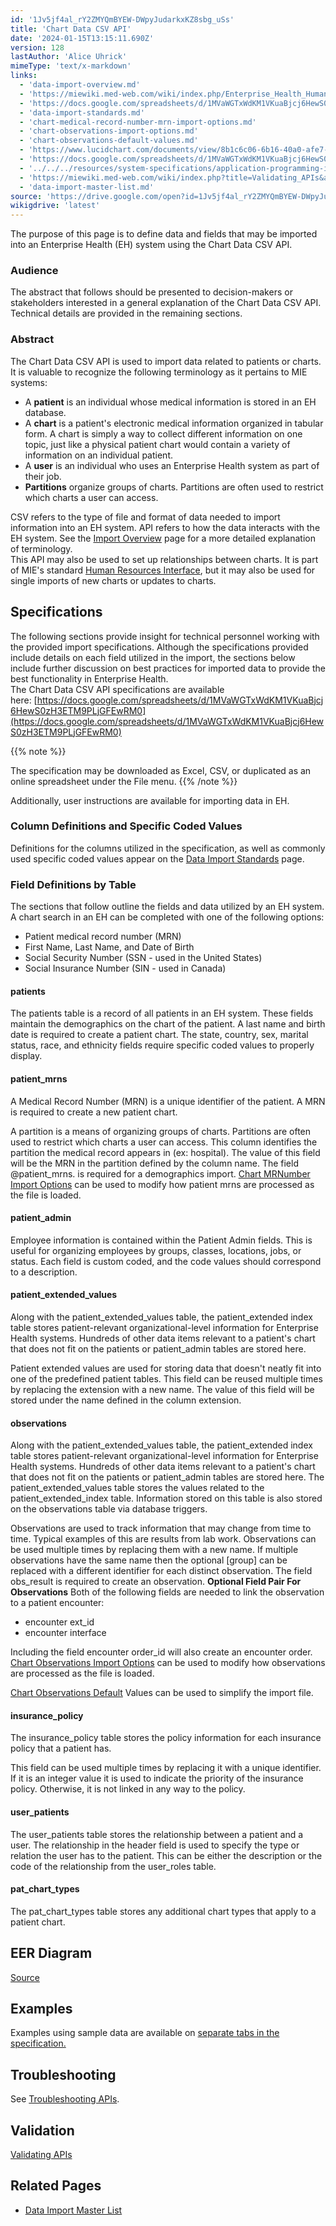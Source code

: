 ```yaml
---
id: '1Jv5jf4al_rY2ZMYQmBYEW-DWpyJudarkxKZ8sbg_uSs'
title: 'Chart Data CSV API'
date: '2024-01-15T13:15:11.690Z'
version: 128
lastAuthor: 'Alice Uhrick'
mimeType: 'text/x-markdown'
links:
  - 'data-import-overview.md'
  - 'https://miewiki.med-web.com/wiki/index.php/Enterprise_Health_Human_Resources_Interface'
  - 'https://docs.google.com/spreadsheets/d/1MVaWGTxWdKM1VKuaBjcj6HewS0zH3ETM9PLjGFEwRM0'
  - 'data-import-standards.md'
  - 'chart-medical-record-number-mrn-import-options.md'
  - 'chart-observations-import-options.md'
  - 'chart-observations-default-values.md'
  - 'https://www.lucidchart.com/documents/view/8b1c6c06-6b16-40a0-afe7-a576d804854d'
  - 'https://docs.google.com/spreadsheets/d/1MVaWGTxWdKM1VKuaBjcj6HewS0zH3ETM9PLjGFEwRM0/pubhtml'
  - '../../../resources/system-specifications/application-programming-interface-api.md'
  - 'https://miewiki.med-web.com/wiki/index.php?title=Validating_APIs&action=edit&redlink=1'
  - 'data-import-master-list.md'
source: 'https://drive.google.com/open?id=1Jv5jf4al_rY2ZMYQmBYEW-DWpyJudarkxKZ8sbg_uSs'
wikigdrive: 'latest'
---
```

The purpose of this page is to define data and fields that may be imported into an Enterprise Health (EH) system using the Chart Data CSV API. 

### **Audience**

The abstract that follows should be presented to decision-makers or stakeholders interested in a general explanation of the Chart Data CSV API. Technical details are provided in the remaining sections.

### **Abstract**

The Chart Data CSV API is used to import data related to patients or charts. It is valuable to recognize the following terminology as it pertains to MIE systems:
* A <strong>patient</strong> is an individual whose medical information is stored in an EH database.
* A <strong>chart</strong> is a patient's electronic medical information organized in tabular form. A chart is simply a way to collect different information on one topic, just like a physical patient chart would contain a variety of information on an individual patient.
* A <strong>user</strong> is an individual who uses an Enterprise Health system as part of their job.
* <strong>Partitions</strong> organize groups of charts. Partitions are often used to restrict which charts a user can access.

CSV refers to the type of file and format of data needed to import information into an EH system. API refers to how the data interacts with the EH system. See the [Import Overview](data-import-overview.md) page for a more detailed explanation of terminology.  
This API may also be used to set up relationships between charts. It is part of MIE's standard [Human Resources Interface](https://miewiki.med-web.com/wiki/index.php/Enterprise_Health_Human_Resources_Interface), but it may also be used for single imports of new charts or updates to charts.


## **Specifications**

The following sections provide insight for technical personnel working with the provided import specifications. Although the specifications provided include details on each field utilized in the import, the sections below include further discussion on best practices for imported data to provide the best functionality in Enterprise Health.  
The Chart Data CSV API specifications are available here: [https://docs.google.com/spreadsheets/d/1MVaWGTxWdKM1VKuaBjcj6HewS0zH3ETM9PLjGFEwRM0](https://docs.google.com/spreadsheets/d/1MVaWGTxWdKM1VKuaBjcj6HewS0zH3ETM9PLjGFEwRM0)

{{% note %}}

The specification may be downloaded as Excel, CSV, or duplicated as an online spreadsheet under the File menu.
{{% /note %}}

Additionally, user instructions are available for importing data in EH.

### **Column Definitions and Specific Coded Values**

Definitions for the columns utilized in the specification, as well as commonly used specific coded values appear on the [Data Import Standards](data-import-standards.md) page.

### **Field Definitions by Table**

The sections that follow outline the fields and data utilized by an EH system.
A chart search in an EH can be completed with one of the following options:
* Patient medical record number (MRN)
* First Name, Last Name, and Date of Birth
* Social Security Number (SSN - used in the United States)
* Social Insurance Number (SIN - used in Canada)

#### **patients**

The patients table is a record of all patients in an EH system. These fields maintain the demographics on the chart of the patient. A last name and birth date is required to create a patient chart. The state, country, sex, marital status, race, and ethnicity fields require specific coded values to properly display.

#### **patient_mrns**

A Medical Record Number (MRN) is a unique identifier of the patient. A MRN is required to create a new patient chart.

A partition is a means of organizing groups of charts. Partitions are often used to restrict which charts a user can access. This column identifies the partition the medical record appears in (ex: hospital). The value of this field will be the MRN in the partition defined by the column name.
The field @patient_mrns. is required for a demographics import.
[Chart MRNumber Import Options](chart-medical-record-number-mrn-import-options.md) can be used to modify how patient mrns are processed as the file is loaded.

#### **patient_admin**

Employee information is contained within the Patient Admin fields. This is useful for organizing employees by groups, classes, locations, jobs, or status. Each field is custom coded, and the code values should correspond to a description.

#### **patient_extended_values**

Along with the patient_extended_values table, the patient_extended index table stores patient-relevant organizational-level information for Enterprise Health systems. Hundreds of other data items relevant to a patient's chart that does not fit on the patients or patient_admin tables are stored here.

Patient extended values are used for storing data that doesn't neatly fit into one of the predefined patient tables. This field can be reused multiple times by replacing the extension with a new name. The value of this field will be stored under the name defined in the column extension.

#### **observations**

Along with the patient_extended_values table, the patient_extended index table stores patient-relevant organizational-level information for Enterprise Health systems. Hundreds of other data items relevant to a patient's chart that does not fit on the patients or patient_admin tables are stored here. The patient_extended_values table stores the values related to the patient_extended_index table. Information stored on this table is also stored on the observations table via database triggers.

Observations are used to track information that may change from time to time. Typical examples of this are results from lab work. Observations can be used multiple times by replacing them with a new name. If multiple observations have the same name then the optional [group] can be replaced with a different identifier for each distinct observation.
The field obs_result is required to create an observation.
**Optional Field Pair For Observations**
Both of the following fields are needed to link the observation to a patient encounter:
* encounter ext_id
* encounter interface

Including the field encounter order_id will also create an encounter order.
[Chart Observations Import Options](chart-observations-import-options.md) can be used to modify how observations are processed as the file is loaded.

[Chart Observations Default](chart-observations-default-values.md) Values can be used to simplify the import file.

#### **insurance_policy**

The insurance_policy table stores the policy information for each insurance policy that a patient has.

This field can be used multiple times by replacing it with a unique identifier. If it is an integer value it is used to indicate the priority of the insurance policy. Otherwise, it is not linked in any way to the policy.

#### **user_patients**

The user_patients table stores the relationship between a patient and a user. The relationship in the header field is used to specify the type or relation the user has to the patient. This can be either the description or the code of the relationship from the user_roles table.

#### **pat_chart_types**

The pat_chart_types table stores any additional chart types that apply to a patient chart.

## **EER Diagram**

[Source](https://www.lucidchart.com/documents/view/8b1c6c06-6b16-40a0-afe7-a576d804854d)

## **Examples**

Examples using sample data are available on [separate tabs in the specification.](https://docs.google.com/spreadsheets/d/1MVaWGTxWdKM1VKuaBjcj6HewS0zH3ETM9PLjGFEwRM0/pubhtml)

## **Troubleshooting**

See [Troubleshooting APIs](../../../resources/system-specifications/application-programming-interface-api.md).

## **Validation**

[Validating APIs](https://miewiki.med-web.com/wiki/index.php?title=Validating_APIs&action=edit&redlink=1)

## **Related Pages**

* [Data Import Master List](data-import-master-list.md)
